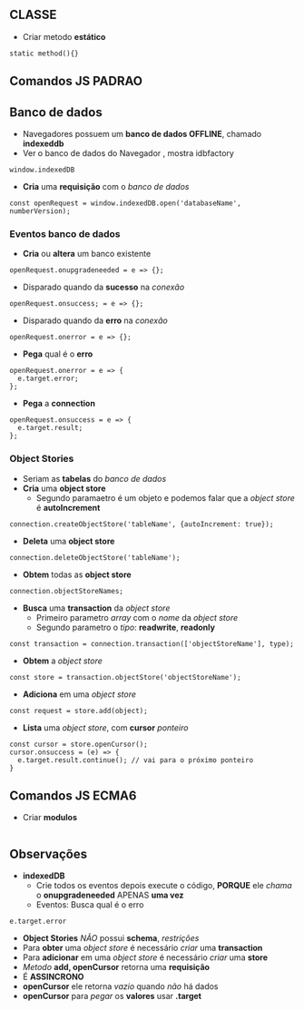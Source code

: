 
## CLASSE
- Criar metodo **estático**
```
static method(){}
```

## Comandos JS PADRAO

## Banco de dados
- Navegadores possuem um **banco de dados OFFLINE**, chamado **indexeddb**
- Ver o banco de dados do Navegador , mostra idbfactory
```
window.indexedDB
```
- **Cria** uma **requisição** com o _banco de dados_
```
const openRequest = window.indexedDB.open('databaseName', numberVersion);
```
### Eventos banco de dados
- **Cria** ou **altera** um banco existente
```
openRequest.onupgradeneeded = e => {};
```
- Disparado quando da **sucesso** na _conexão_
```
openRequest.onsuccess; = e => {};
```
- Disparado quando da **erro** na _conexão_
```
openRequest.onerror = e => {};
```
- **Pega** qual é o **erro**
```
openRequest.onerror = e => {
  e.target.error;
};
```
- **Pega** a **connection**
```
openRequest.onsuccess = e => {
  e.target.result;
};
```
### Object Stories
- Seriam as **tabelas** do _banco de dados_
- **Cria** uma **object store**
  - Segundo paramaetro é um objeto e podemos falar que a _object store_ é **autoIncrement**
```
connection.createObjectStore('tableName', {autoIncrement: true});
```
- **Deleta** uma **object store**
```
connection.deleteObjectStore('tableName');
```
- **Obtem** todas as **object store**
```
connection.objectStoreNames;
```
- **Busca** uma **transaction** da _object store_
  - Primeiro parametro _array_ com o _nome_ da _object store_
  - Segundo parametro o _tipo_: **readwrite**, **readonly**
```
const transaction = connection.transaction(['objectStoreName'], type);
```
- **Obtem** a _object store_
```
const store = transaction.objectStore('objectStoreName');
```
- **Adiciona** em uma _object store_
```
const request = store.add(object);
```
- **Lista** uma _object store_, com **cursor** _ponteiro_
```
const cursor = store.openCursor();
cursor.onsuccess = (e) => {
  e.target.result.continue(); // vai para o próximo ponteiro
}
```


## Comandos JS ECMA6
- Criar **modulos**
```
```

## Observações
- **indexedDB**
  - Crie todos os eventos depois execute o código, **PORQUE** ele _chama_ o **onupgradeneeded** APENAS **uma vez**
  - Eventos: Busca qual é o erro
```
e.target.error
```
  - **Object Stories** _NÃO_ possui **schema**, _restrições_
  - Para **obter** uma _object store_ é necessário _criar_ uma **transaction**
  - Para **adicionar** em uma _object store_ é necessário _criar_ uma **store**
  - _Metodo_ **add, openCursor** retorna uma **requisição**
  - É **ASSINCRONO**
  - **openCursor** ele retorna _vazio_ quando _não_ há dados
  - **openCursor** para _pegar_ os **valores** usar **.target**

